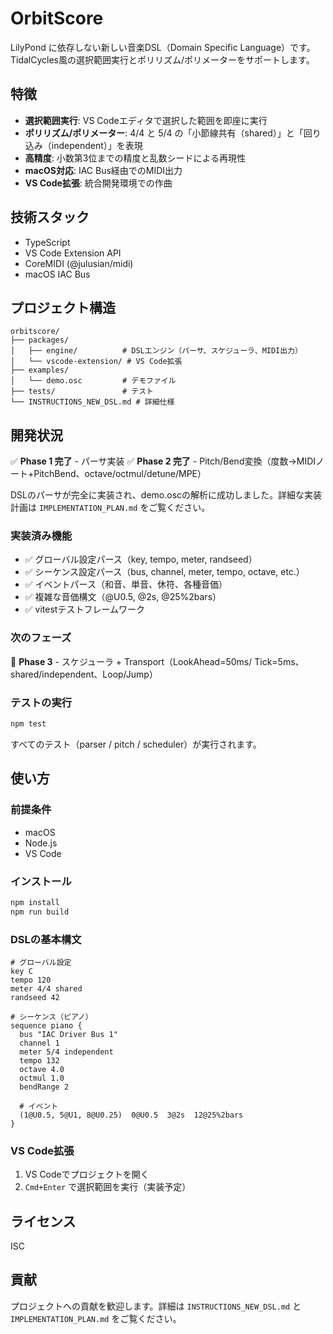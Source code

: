 # OrbitScore

LilyPond に依存しない新しい音楽DSL（Domain Specific Language）です。TidalCycles風の選択範囲実行とポリリズム/ポリメーターをサポートします。

## 特徴

- **選択範囲実行**: VS Codeエディタで選択した範囲を即座に実行
- **ポリリズム/ポリメーター**: 4/4 と 5/4 の「小節線共有（shared）」と「回り込み（independent）」を表現
- **高精度**: 小数第3位までの精度と乱数シードによる再現性
- **macOS対応**: IAC Bus経由でのMIDI出力
- **VS Code拡張**: 統合開発環境での作曲

## 技術スタック

- TypeScript
- VS Code Extension API
- CoreMIDI (@julusian/midi)
- macOS IAC Bus

## プロジェクト構造

```
orbitscore/
├── packages/
│   ├── engine/          # DSLエンジン（パーサ、スケジューラ、MIDI出力）
│   └── vscode-extension/ # VS Code拡張
├── examples/
│   └── demo.osc         # デモファイル
├── tests/               # テスト
└── INSTRUCTIONS_NEW_DSL.md # 詳細仕様
```

## 開発状況

✅ **Phase 1 完了** - パーサ実装
✅ **Phase 2 完了** - Pitch/Bend変換（度数→MIDIノート+PitchBend、octave/octmul/detune/MPE）

DSLのパーサが完全に実装され、demo.oscの解析に成功しました。詳細な実装計画は `IMPLEMENTATION_PLAN.md` をご覧ください。

### 実装済み機能
- ✅ グローバル設定パース（key, tempo, meter, randseed）
- ✅ シーケンス設定パース（bus, channel, meter, tempo, octave, etc.）
- ✅ イベントパース（和音、単音、休符、各種音価）
- ✅ 複雑な音価構文（@U0.5, @2s, @25%2bars）
- ✅ vitestテストフレームワーク

### 次のフェーズ
🔄 **Phase 3** - スケジューラ + Transport（LookAhead=50ms/ Tick=5ms、shared/independent、Loop/Jump）

### テストの実行

```bash
npm test
```

すべてのテスト（parser / pitch / scheduler）が実行されます。

## 使い方

### 前提条件

- macOS
- Node.js
- VS Code

### インストール

```bash
npm install
npm run build
```

### DSLの基本構文

```osc
# グローバル設定
key C
tempo 120
meter 4/4 shared
randseed 42

# シーケンス（ピアノ）
sequence piano {
  bus "IAC Driver Bus 1"
  channel 1
  meter 5/4 independent
  tempo 132
  octave 4.0
  octmul 1.0
  bendRange 2

  # イベント
  (1@U0.5, 5@U1, 8@U0.25)  0@U0.5  3@2s  12@25%2bars
}
```

### VS Code拡張

1. VS Codeでプロジェクトを開く
2. `Cmd+Enter` で選択範囲を実行（実装予定）

## ライセンス

ISC

## 貢献

プロジェクトへの貢献を歓迎します。詳細は `INSTRUCTIONS_NEW_DSL.md` と `IMPLEMENTATION_PLAN.md` をご覧ください。